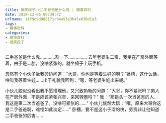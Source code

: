 ```yaml
---
title: 搞笑段子->二手爸爸是什么鬼 | 糗事百科
date: 2019-12-06 06:34:42
urlname: 11f9c9d986171c94a93e3b41e630d1a3
tags: 
- 糗事百科
categories:
- 糗事百科
- 搞笑段子
---
```

二手爸爸是什么鬼…………割一下……………        去年老婆生二宝，我坐在产房外面等着，由于是二胎，没啥紧张的，就坐椅子上玩手机。

忽然有个小伙子坐我旁边问道：“大哥，你也是等着生娃的啊？”卧槽，这什么话，啥叫我等着生娃……出于礼貌我回到：“嗯，等老婆生娃出来呢。”

小伙儿貌似没看出我不愿搭理他，又兴致勃勃的问道：“大哥，你不紧张吗？男人在产房外面，不是应该紧张兴奋，来回转圈吗？”        我：“那是头一次当爸爸的人，我这是第二次当爸爸了，没啥可紧张的……”        小伙儿恍然大悟：“哦，原来大哥你这是二手爸爸啊，难怪如此淡定……”        卧槽，要不是这小子溜的快，劳资非让他知道二手爸爸的厉害……


